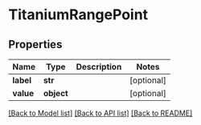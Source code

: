 # TitaniumRangePoint


## Properties
Name | Type | Description | Notes
------------ | ------------- | ------------- | -------------
**label** | **str** |  | [optional] 
**value** | **object** |  | [optional] 

[[Back to Model list]](../README.md#documentation-for-models) [[Back to API list]](../README.md#documentation-for-api-endpoints) [[Back to README]](../README.md)


